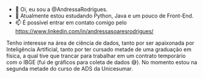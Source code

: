 - 👋 Oi, eu sou a @AndressaRodrigues.
- 🌱 Atualmente estou estudando Python, Java e um pouco de Front-End.
- 📫 É possível entrar em contato comigo pelo https://www.linkedin.com/in/andressasoaresrodrigues/

Tenho interesse na área de ciência de dados, tanto por ser apaixonada por Inteligência Artificial, tanto por ter cursado metade de uma graduação em física, a qual tive que trancar para trabalhar em um contrato temporário com o IBGE (fui de gráficos para coleta de dados 😅).
No momento estou na segunda metade do curso de ADS da Unicesumar.
